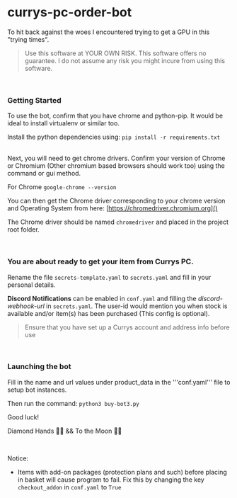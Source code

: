 # currys-pc-order-bot
To hit back against the woes I encountered trying to get a GPU in this "trying times".
<br>
> Use this software at YOUR OWN RISK. This software offers no guarantee. I do not assume any risk you might incure from using this software.

<br/>

### Getting Started

To use the bot, confirm that you have chrome and python-pip. It would be ideal to install virtualenv or similar too.

Install the python dependencies using:
```pip install -r requirements.txt```

<br/>
Next, you will need to get chrome drivers. Confirm your version of Chrome or Chromium (Other chromium based browsers should work too) using the command or gui method.

For Chrome
```google-chrome --version```

You can then get the Chrome driver corresponding to your chrome version and Operating System from here: [https://chromedriver.chromium.org]()

The Chrome driver should be named ```chromedriver``` and placed in the project root folder.

<br/>

### You are about ready to get your item from Currys PC.

Rename the file ```secrets-template.yaml``` to ```secrets.yaml``` and fill in your personal details.

**Discord Notifications** can be enabled in ```conf.yaml``` and filling the *discord-webhook-url* in ```secrets.yaml```. The user-id would mention you when stock is available and/or item(s) has been purchased (This config is optional).

> Ensure that you have set up a Currys account and address info before use

<br/>

### Launching the bot

Fill in the name and url values under product_data in the '''conf.yaml''' file to setup bot instances.

Then run the command:
```python3 buy-bot3.py```

Good luck!

Diamond Hands 💎💎 && To the Moon 🚀🚀

<br/>

Notice:
- Items with add-on packages (protection plans and such) before placing in basket will cause program to fail. Fix this by changing the key ```checkout_addon``` in ```conf.yaml``` to ```True```


